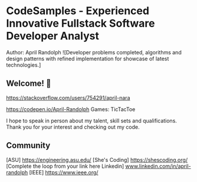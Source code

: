 # CodeSamples - Experienced Innovative Fullstack Software Developer Analyst
Author: April Randolph
![Developer problems completed, algorithms and design patterns with refined implementation for showcase of latest technologies.]
## Welcome! 👋

https://stackoverflow.com/users/754291/april-nara

https://codepen.io/April-Randolph
Games: TicTacToe

I hope to speak in person about my talent, skill sets and qualifications.  Thank you for your interest and checking out my code.

## Community 
[ASU] https://engineering.asu.edu/
[She's Coding] https://shescoding.org/
[Complete the loop from your link here Linkedin] www.linkedin.com/in/april-randolph
[IEEE] https://www.ieee.org/
